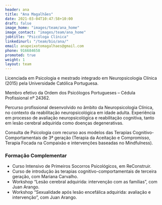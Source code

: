 ```yaml
---
header: ana
title: "Ana Magalhães"
date: 2021-03-04T10:47:58+10:00
draft: false
image_home: "images/team/ana_home"
image_contact: "images/team/ana_home"
jobtitle: "Psicóloga Clínica"
linkedinurl: "/team/bio/ana/"
email: anapeixotomagalhaes@gmail.com
phone: 916684658
promoted: true
weight: 1
layout: team
---
```


Licenciada em Psicologia e mestrado integrado em Neuropsicologia Clínica (2015) pela Universidade Católica Portuguesa. 

Membro efetivo da Ordem dos Psicólogos Portugueses – Cédula Profissional nº 24362. 

Percurso profissional desenvolvido no âmbito da Neuropsicologia Clínica, no contexto da reabilitação neuropsicológica em idade adulta. Experiência em processo de avaliação neuropsicológica e reabilitação cognitiva, tanto em lesão cerebral adquirida como doenças degenerativas. 

Consulta de Psicologia com recurso aos modelos das Terapias Cognitivo-Comportamentais de 3ª geração (Terapia da Aceitação e Compromisso, Terapia Focada na Compaixão e intervenções baseadas no Mindfulness). 

### Formação Complementar
* Curso Intensivo de Primeiros Socorros Psicológicos, em ReConstruir.
* Curso de introdução às terapias cognitivo-comportamentais de terceira geração, com Mariana Carvalho.
* Workshop “Lesão cerebral adquirida: intervenção com as famílias”, com Juan Arango.
* Workshop “Sexualidade após lesão encefálica adquirida: avaliação e intervenção”, com Juan Arango.
